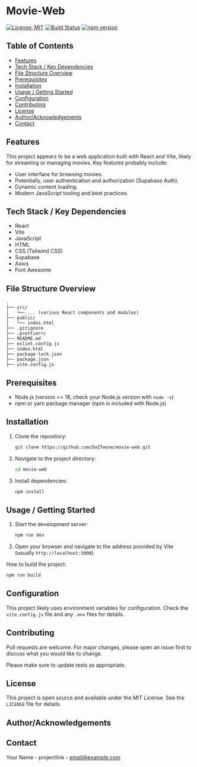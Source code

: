 # Movie-Web

[![License: MIT](https://img.shields.io/badge/License-MIT-blue.svg)](https://opensource.org/licenses/MIT)
[![Build Status](https://img.shields.io/github/actions/workflow/status/DaITwone/movie-web/main.yml?branch=main)]()
[![npm version](https://img.shields.io/npm/v/movie-app)]()


## Table of Contents

- [Features](#features)
- [Tech Stack / Key Dependencies](#tech-stack--key-dependencies)
- [File Structure Overview](#file-structure-overview)
- [Prerequisites](#prerequisites)
- [Installation](#installation)
- [Usage / Getting Started](#usage--getting-started)
- [Configuration](#configuration)
- [Contributing](#contributing)
- [License](#license)
- [Author/Acknowledgements](#authoracknowledgements)
- [Contact](#contact)

<!-- TODO: Add screenshots if applicable -->

## Features

This project appears to be a web application built with React and Vite, likely for streaming or managing movies. Key features probably include:

-   User interface for browsing movies.
-   Potentially, user authentication and authorization (Supabase Auth).
-   Dynamic content loading.
-   Modern JavaScript tooling and best practices.

## Tech Stack / Key Dependencies

-   React
-   Vite
-   JavaScript
-   HTML
-   CSS (Tailwind CSS)
-   Supabase
-   Axios
-   Font Awesome

## File Structure Overview

```text
.
├── src/
│   └── ... (various React components and modules)
├── public/
│   └── index.html
├── .gitignore
├── .prettierrc
├── README.md
├── eslint.config.js
├── index.html
├── package-lock.json
├── package.json
├── vite.config.js
```

## Prerequisites

-   Node.js (version >= 18, check your Node.js version with `node -v`)
-   npm or yarn package manager (npm is included with Node.js)

## Installation

1.  Clone the repository:

    ```bash
    git clone https://github.com/DaITwone/movie-web.git
    ```

2.  Navigate to the project directory:

    ```bash
    cd movie-web
    ```

3.  Install dependencies:

    ```bash
    npm install
    ```

## Usage / Getting Started

1.  Start the development server:

    ```bash
    npm run dev
    ```

2.  Open your browser and navigate to the address provided by Vite (usually `http://localhost:3000`).

How to build the project:

```bash
npm run build
```

<!-- TODO: Add details about running tests -->

## Configuration

<!-- TODO: Add details about configuring the application, e.g., environment variables, API keys -->

This project likely uses environment variables for configuration. Check the `vite.config.js` file and any `.env` files for details.

## Contributing

Pull requests are welcome. For major changes, please open an issue first to discuss what you would like to change.

Please make sure to update tests as appropriate.

## License

This project is open source and available under the MIT License. See the `LICENSE` file for details.

## Author/Acknowledgements

<!-- TODO: Add acknowledgements -->

## Contact

Your Name - projectlink - email@example.com
